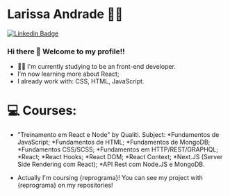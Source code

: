 # Larissa Andrade 🙋‍♀️
[![Linkedin Badge](https://img.shields.io/badge/-LinkedIn-blue?style=flat-square&logo=Linkedin&logoColor=white&link=https://www.linkedin.com/in/larissandradee/)](https://www.linkedin.com/in/larissandradee/)

### Hi there 👋 Welcome to my profile!!

<!--
**larigit/larigit** is a ✨ _special_ ✨ repository because its `README.md` (this file) appears on your GitHub profile.

Here are some ideas to get you started:
- 💻 I'm currently studying to be an front-end developer.
- 🌱 I’m currently learning JavaScript and React.
- 🔗 Here is my linkedin: 
[![Linkedin Badge](https://www.linkedin.com/in/larissandradee/)]
- 📫 How to reach me: ...
- 😄 Pronouns: ...
- ⚡ Fun fact: ...
-->
- 👩‍💻 I'm currently studying to be an front-end developer.
- I’m now learning more about React;
- I already work with: CSS, HTML, JavaScript.
        
# 💻 Courses:
- "Treinamento em React e Node" by Qualiti.
  Subject:
    *Fundamentos de JavaScript;
    *Fundamentos de HTML;
    *Fundamentos de MongoDB;
    *Fundamentos CSS/SCSS;
    *Fundamentos em HTTP/REST/GRAPHQL;
    *React;
    *React Hooks;
    *React DOM;
    *React Context;
    *Next.JS (Server Side Rendering com React);
    *API Rest com Node.JS e MongoDB.

- Actually I'm coursing {reprograma}! You can see my project with {reprograma} on my repositories!

